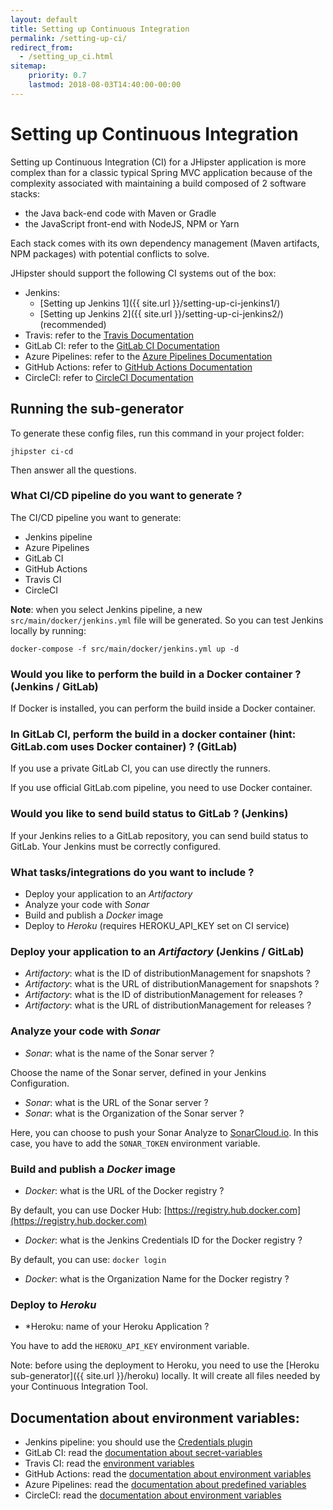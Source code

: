 ```yaml
---
layout: default
title: Setting up Continuous Integration
permalink: /setting-up-ci/
redirect_from:
  - /setting_up_ci.html
sitemap:
    priority: 0.7
    lastmod: 2018-08-03T14:40:00-00:00
---
```


# <i class="fa fa-stethoscope"></i> Setting up Continuous Integration

Setting up Continuous Integration (CI) for a JHipster application is more complex than for a classic typical Spring MVC application because of the complexity associated with maintaining a build composed of 2 software stacks:

- the Java back-end code with Maven or Gradle
- the JavaScript front-end with NodeJS, NPM or Yarn

Each stack comes with its own dependency management (Maven artifacts, NPM packages) with potential conflicts to solve.

JHipster should support the following CI systems out of the box:

- Jenkins:
    - [Setting up Jenkins 1]({{ site.url }}/setting-up-ci-jenkins1/)
    - [Setting up Jenkins 2]({{ site.url }}/setting-up-ci-jenkins2/) (recommended)
- Travis: refer to the [Travis Documentation](https://docs.travis-ci.com/user/getting-started/)
- GitLab CI: refer to the [GitLab CI Documentation](https://about.gitlab.com/gitlab-ci/)
- Azure Pipelines: refer to the [Azure Pipelines Documentation](https://docs.microsoft.com/fr-fr/azure/devops/pipelines/?view=vsts)
- GitHub Actions: refer to [GitHub Actions Documentation](https://github.com/features/actions)
- CircleCI: refer to [CircleCI Documentation](https://circleci.com/docs/)

## Running the sub-generator

To generate these config files, run this command in your project folder:

`jhipster ci-cd`

Then answer all the questions.


### What CI/CD pipeline do you want to generate ?

The CI/CD pipeline you want to generate:

- Jenkins pipeline
- Azure Pipelines
- GitLab CI
- GitHub Actions
- Travis CI
- CircleCI

**Note**: when you select Jenkins pipeline, a new `src/main/docker/jenkins.yml` file will be generated.
So you can test Jenkins locally by running:

```
docker-compose -f src/main/docker/jenkins.yml up -d
```

### Would you like to perform the build in a Docker container ? (Jenkins / GitLab)

If Docker is installed, you can perform the build inside a Docker container.

### In GitLab CI, perform the build in a docker container (hint: GitLab.com uses Docker container) ? (GitLab)

If you use a private GitLab CI, you can use directly the runners.

If you use official GitLab.com pipeline, you need to use Docker container.

### Would you like to send build status to GitLab ? (Jenkins)

If your Jenkins relies to a GitLab repository, you can send build status to GitLab. Your Jenkins must be correctly configured.

### What tasks/integrations do you want to include ?

- Deploy your application to an *Artifactory*
- Analyze your code with *Sonar*
- Build and publish a *Docker* image
- Deploy to *Heroku* (requires HEROKU_API_KEY set on CI service)

### Deploy your application to an *Artifactory* (Jenkins / GitLab)

- *Artifactory*: what is the ID of distributionManagement for snapshots ?
- *Artifactory*: what is the URL of distributionManagement for snapshots ?
- *Artifactory*: what is the ID of distributionManagement for releases ?
- *Artifactory*: what is the URL of distributionManagement for releases ?

### Analyze your code with *Sonar*

- *Sonar*: what is the name of the Sonar server ?

Choose the name of the Sonar server, defined in your Jenkins Configuration.

- *Sonar*: what is the URL of the Sonar server ?
- *Sonar*: what is the Organization of the Sonar server ? 

Here, you can choose to push your Sonar Analyze to [SonarCloud.io](https://sonarcloud.io).
In this case, you have to add the `SONAR_TOKEN` environment variable.

### Build and publish a *Docker* image

- *Docker*: what is the URL of the Docker registry ?

By default, you can use Docker Hub: [https://registry.hub.docker.com](https://registry.hub.docker.com)

- *Docker*: what is the Jenkins Credentials ID for the Docker registry ?

By default, you can use: `docker login`

- *Docker*: what is the Organization Name for the Docker registry ?

### Deploy to *Heroku*

- *Heroku: name of your Heroku Application ?

You have to add the `HEROKU_API_KEY` environment variable.

Note: before using the deployment to Heroku, you need to use the [Heroku sub-generator]({{ site.url }}/heroku) locally.
It will create all files needed by your Continuous Integration Tool.


## Documentation about environment variables:

- Jenkins pipeline: you should use the [Credentials plugin](https://wiki.jenkins-ci.org/display/JENKINS/Credentials+Plugin)
- GitLab CI: read the [documentation about secret-variables](https://docs.gitlab.com/ce/ci/variables/#secret-variables)
- Travis CI: read the [environment variables](https://docs.travis-ci.com/user/environment-variables/)
- GitHub Actions: read the [documentation about environment variables](https://help.github.com/en/actions/configuring-and-managing-workflows/using-environment-variables)
- Azure Pipelines: read the [documentation about predefined variables](https://docs.microsoft.com/en-us/azure/devops/pipelines/build/variables?view=azure-devops&tabs=yaml)
- CircleCI: read the [documentation about environment variables](https://circleci.com/docs/2.0/env-vars/#built-in-environment-variables)
